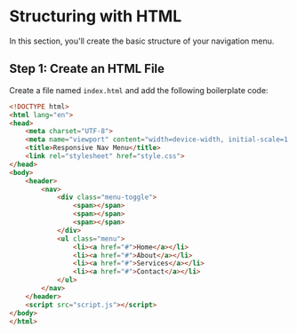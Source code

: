 # Structuring with HTML

In this section, you'll create the basic structure of your navigation menu.

## Step 1: Create an HTML File
Create a file named `index.html` and add the following boilerplate code:
```html
<!DOCTYPE html>
<html lang="en">
<head>
    <meta charset="UTF-8">
    <meta name="viewport" content="width=device-width, initial-scale=1.0">
    <title>Responsive Nav Menu</title>
    <link rel="stylesheet" href="style.css">
</head>
<body>
    <header>
        <nav>
            <div class="menu-toggle">
                <span></span>
                <span></span>
                <span></span>
            </div>
            <ul class="menu">
                <li><a href="#">Home</a></li>
                <li><a href="#">About</a></li>
                <li><a href="#">Services</a></li>
                <li><a href="#">Contact</a></li>
            </ul>
        </nav>
    </header>
    <script src="script.js"></script>
</body>
</html>

